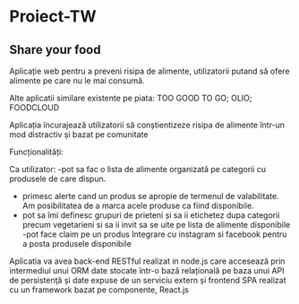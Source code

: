 # Proiect-TW

## Share your food

Aplicație web pentru a preveni risipa de alimente, utilizatorii putand să ofere alimente pe care nu le mai consumă.

Alte aplicatii similare existente pe piata: TOO GOOD TO GO; OLIO; FOODCLOUD

Aplicația încurajează utilizatorii să conștientizeze risipa de alimente într-un mod distractiv și bazat pe comunitate 

Funcționalități:

Ca utilizator: 
-pot sa fac o lista de alimente organizată pe categorii cu produsele de care dispun.
- primesc alerte cand un produs se apropie de termenul de valabilitate. Am posibilitatea de a marca acele produse ca fiind disponibile.
- pot sa îmi definesc grupuri de prieteni și sa ii etichetez dupa categorii precum vegetarieni si sa ii invit sa se uite pe lista de alimente disponibile
-pot face claim pe un produs
Integrare cu instagram si facebook pentru a posta produsele disponibile

Aplicatia va avea back-end RESTful realizat in node.js care accesează prin intermediul unui ORM date stocate într-o bază relațională pe baza unui API de persistenţă și date expuse de un serviciu extern și frontend SPA realizat cu un framework bazat pe componente, React.js





